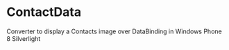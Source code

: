 ContactData
===========

Converter to display a Contacts image over DataBinding in Windows Phone 8 Silverlight
